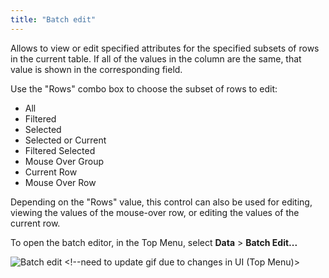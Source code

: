 ```yaml
---
title: "Batch edit"
---
```


Allows to view or edit specified attributes for the specified subsets of rows in the current table. If all of the values
in the column are the same, that value is shown in the corresponding field.

Use the "Rows" combo box to choose the subset of rows to edit:

* All
* Filtered
* Selected
* Selected or Current
* Filtered Selected
* Mouse Over Group
* Current Row
* Mouse Over Row

Depending on the "Rows" value, this control can also be used for editing, viewing the values of the
mouse-over row, or editing the values of the current row.

To open the batch editor, in the Top Menu, select **Data** > **Batch Edit...**

![Batch edit](../uploads/gifs/batch-edit.gif "Batch edit") <!--need to update gif due to changes in UI (Top Menu)>
